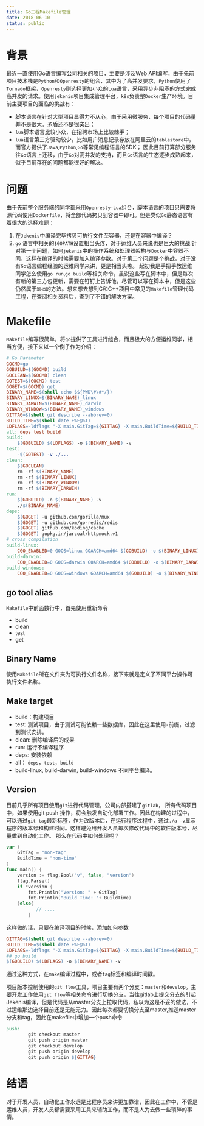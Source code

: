 ```yaml
---
title: Go工程Makefile管理
date: 2018-06-10
status: public
---
```

# 背景
最近一直使用Go语言编写公司相关的项目，主要是涉及Web API编写，由于先前项目技术栈是`Python`和`Openresty`的组合，其中为了高并发要求，`Python`使用了`Tornado`框架，`Openresty`则选择更加小众的`Lua`语言，采用异步非阻塞的方式完成高并发的请求。使用`jekenis`项目集成管理平台，`k8s`负责整`Docker`生产环境。目前主要项目的面临的挑战有：
- 脚本语言在针对大型项目显得力不从心，由于采用微服务，每个项目的代码量并不是很大，矛盾还不是很突出；
- `lua`脚本语言比较小众，在招聘市场上比较棘手；
- `lua`语言第三方驱动较少，比如用户消息记录存放在阿里云的`tablestore`中，而官方提供了`Java`,`Python`,`Go`等常见编程语言的SDK；
因此目前打算部分服务往`Go`语言上迁移，由于`Go`对高并发的支持，而且`Go`语言的生态逐步成熟起来，似乎目前存在的问题都能很好的解决。
# 问题
由于先前整个服务端的同学都采用`Openresty-Lua`组合，脚本语言的项目只需要将源代码使用`Dockerfile`，将全部代码拷贝到容器中即可。但是类似`Go`静态语言有着很大的选择难题：
1. 在`Jekenis`中编译完毕拷贝可执行文件至容器，还是在容器中编译？
2. `go` 语言中相关的`$GOPATH`设置相当头疼，对于运维人员来说也是巨大的挑战
针对第一个问题，如何`jekenis`中的操作系统和处理器架构与`Docker`中容器不同，这样在编译的时候需要加入编译参数。对于第二个问题是个挑战，对于没有`Go`语言编程经验的运维同学来讲，更是相当头疼。
起初我是手把手教运维同学怎么使用`go run`,`go build`等相关命令，虽说这些写在脚本中，但是每次有新的第三方包更新，需要在钉钉上告诉他。尽管可以写在脚本中，但是这些仍然属于`笨拙`的方法。想来想去想到C和C++项目中常见的`Makefile`管理代码工程，在查阅相关资料后，查到了不错的解决方案。
# Makefile
`Makefile`编写很简单，将`go`提供了工具进行组合，而且极大的方便运维同学，相当方便，接下来以一个例子作为介绍：
```makefile 
# Go Parameter
GOCMD=go
GOBUILD=$(GOCMD) build
GOCLEAN=$(GOCMD) clean
GOTEST=$(GOCMD) test
GOGET=$(GOCMD) get
BINARY_NAME=$(shell echo $${PWD\#\#*/})
BINARY_LINUX=$(BINARY_NAME)_linux
BINARY_DARWIN=$(BINARY_NAME)_darwin
BINARY_WINDOW=$(BINARY_NAME)_windows
GITTAG=$(shell git describe --abbrev=0)
BUILD_TIME=$(shell date +%F@%T)
LDFLAGS=-ldflags "-X main.GitTag=${GITTAG} -X main.BuildTime=${BUILD_TIME}"
all: deps test build
build:
	$(GOBUILD) $(LDFLAGS) -o $(BINARY_NAME) -v
test:
	-$(GOTEST) -v ./...
clean:
	$(GOCLEAN)
	rm -rf $(BINARY_NAME)
	rm -rf $(BINARY_LINUX)
	rm -rf $(BINARY_WINDOW)
	rm -rf $(BINARY_DARWIN)
run:
	$(GOBUILD) -o $(BINARY_NAME) -v
	./$(BINARY_NAME)
deps:
	$(GOGET) -u github.com/gorilla/mux
	$(GOGET) -u github.com/go-redis/redis
	$(GOGET) github.com/koding/cache
	$(GOGET) gopkg.in/jarcoal/httpmock.v1
# cross compilation
build-linux:
	CGO_ENABLED=0 GOOS=linux GOARCH=amd64 $(GOBUILD) -o $(BINARY_LINUX) -v
build-darwin:
	CGO_ENABLED=0 GOOS=darwin GOARCH=amd64 $(GOBUILD) -o $(BINARY_DARWIN) -v
build-windows:
	CGO_ENABLED=0 GOOS=windows GOARCH=amd64 $(GOBUILD) -o $(BINARY_WINDOW) -v
```
## go tool alias
`Makefile`中前面数行中，首先使用重新命令
- build
- clean
- test
- get
## Binary Name
使用`Makefile`所在文件夹为可执行文件名称，接下来就是定义了不同平台操作可执行文件名称。
## Make target
- build：构建项目
- test: 测试项目，由于测试可能依赖一些数据库，因此在这里使用`-`前缀，过滤到测试安排。
- clean: 删除编译后的成果
- run: 运行不编译程序
- deps: 安装依赖
- all： `deps`，`test`，`build`
- build-linux, build-darwin, build-windows 不同平台编译。
## Version
目前几乎所有项目使用`git`进行代码管理，公司内部搭建了`gitlab`， 所有代码项目中，如果使用git push <tag>操作，将会触发自动化部署工作。因此在构建的过程中，可以通过`git tag`最新标签，作为改版本后，在运行程序过程中，通过`./a -v`显示程序的版本号和构建时间。这样避免用开发人员每次修改代码中的软件版本号，尽量做到自动化工作。
那么在代码中如何处理呢？
```go
var (
	GitTag = "non-tag"
	BuildTime = "non-time"
)
func main() {
	version := flag.Bool("v", false, "version")
	flag.Parse()
	if *version {
		fmt.Println("Version: " + GitTag)
		fmt.Println("Build Time: "+ BuildTime)
	}else{
    	   // ....
    	}
```
这样做的话，只要在编译项目的时候，添加如何参数
```makefile
GITTAG=$(shell git describe --abbrev=0)
BUILD_TIME=$(shell date +%F@%T)
LDFLAGS=-ldflags "-X main.GitTag=${GITTAG} -X main.BuildTime=${BUILD_TIME}"
## go build 
$(GOBUILD) $(LDFLAGS) -o $(BINARY_NAME) -v
```
通过这种方式，在`make`编译过程中，或者`tag`标签和编译时间戳。

项目版本控制使用的`git flow`工具，项目主要有两个分支：`master`和`develop`。主要开发工作使用`git flow`等相关命令进行切换分支，当往gitlab上提交分支的引起Jekenis编译，但是代码是从master分支上拉取代码，私以为这是不妥的做法，不过运维那边选择目前还是无能无力。因此每次都要切换分支至master,推送master分支和tag，因此在makefile中增加一个push命令
```makefile
push:
        git checkout master
        git push origin master
        git checkout develop
        git push origin develop
        git push origin ${GITTAG}
```

# 结语
对于开发人员，自动化工作永远是比程序员来讲更加靠谱，因此在工作中，不管是运维人员，开发人员都需要采用工具来辅助工作，而不是人为去做一些琐碎的事情。